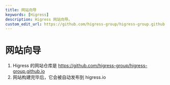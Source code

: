 ```yaml
---
title: 网站向导
keywords: [Higress]
description: Higress 网站向导。
custom_edit_url: https://github.com/higress-group/higress-group.github.io/blob/main/i18n/zh-cn/docusaurus-plugin-content-docs/current/developers/committer-guide/website-guide_dev.md
---
```


# 网站向导

1. Higress 的网站仓库是 https://github.com/higress-group/higress-group.github.io
2. 网站构建完毕后，它会被自动发布到 higress.io